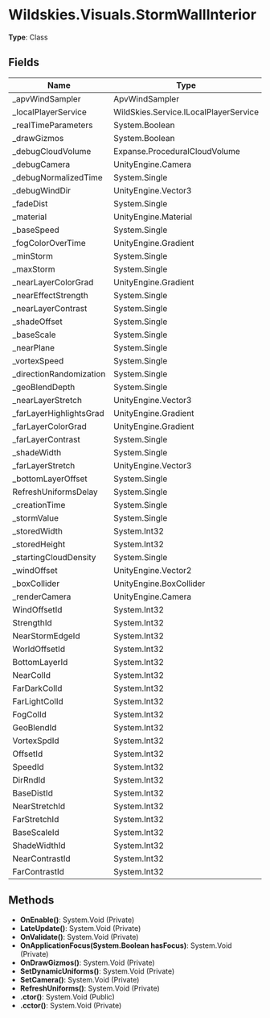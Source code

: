 ﻿# Wildskies.Visuals.StormWallInterior

**Type**: Class

## Fields

| Name | Type | Access |
|------|------|--------|
| _apvWindSampler | ApvWindSampler | Private |
| _localPlayerService | WildSkies.Service.ILocalPlayerService | Private |
| _realTimeParameters | System.Boolean | Private |
| _drawGizmos | System.Boolean | Private |
| _debugCloudVolume | Expanse.ProceduralCloudVolume | Private |
| _debugCamera | UnityEngine.Camera | Private |
| _debugNormalizedTime | System.Single | Private |
| _debugWindDir | UnityEngine.Vector3 | Private |
| _fadeDist | System.Single | Private |
| _material | UnityEngine.Material | Private |
| _baseSpeed | System.Single | Private |
| _fogColorOverTime | UnityEngine.Gradient | Private |
| _minStorm | System.Single | Private |
| _maxStorm | System.Single | Private |
| _nearLayerColorGrad | UnityEngine.Gradient | Private |
| _nearEffectStrength | System.Single | Private |
| _nearLayerContrast | System.Single | Private |
| _shadeOffset | System.Single | Private |
| _baseScale | System.Single | Private |
| _nearPlane | System.Single | Private |
| _vortexSpeed | System.Single | Private |
| _directionRandomization | System.Single | Private |
| _geoBlendDepth | System.Single | Private |
| _nearLayerStretch | UnityEngine.Vector3 | Private |
| _farLayerHighlightsGrad | UnityEngine.Gradient | Private |
| _farLayerColorGrad | UnityEngine.Gradient | Private |
| _farLayerContrast | System.Single | Private |
| _shadeWidth | System.Single | Private |
| _farLayerStretch | UnityEngine.Vector3 | Private |
| _bottomLayerOffset | System.Single | Private |
| RefreshUniformsDelay | System.Single | Private |
| _creationTime | System.Single | Private |
| _stormValue | System.Single | Private |
| _storedWidth | System.Int32 | Private |
| _storedHeight | System.Int32 | Private |
| _startingCloudDensity | System.Single | Private |
| _windOffset | UnityEngine.Vector2 | Private |
| _boxCollider | UnityEngine.BoxCollider | Private |
| _renderCamera | UnityEngine.Camera | Private |
| WindOffsetId | System.Int32 | Private |
| StrengthId | System.Int32 | Private |
| NearStormEdgeId | System.Int32 | Private |
| WorldOffsetId | System.Int32 | Private |
| BottomLayerId | System.Int32 | Private |
| NearColId | System.Int32 | Private |
| FarDarkColId | System.Int32 | Private |
| FarLightColId | System.Int32 | Private |
| FogColId | System.Int32 | Private |
| GeoBlendId | System.Int32 | Private |
| VortexSpdId | System.Int32 | Private |
| OffsetId | System.Int32 | Private |
| SpeedId | System.Int32 | Private |
| DirRndId | System.Int32 | Private |
| BaseDistId | System.Int32 | Private |
| NearStretchId | System.Int32 | Private |
| FarStretchId | System.Int32 | Private |
| BaseScaleId | System.Int32 | Private |
| ShadeWidthId | System.Int32 | Private |
| NearContrastId | System.Int32 | Private |
| FarContrastId | System.Int32 | Private |

## Methods

- **OnEnable()**: System.Void (Private)
- **LateUpdate()**: System.Void (Private)
- **OnValidate()**: System.Void (Private)
- **OnApplicationFocus(System.Boolean hasFocus)**: System.Void (Private)
- **OnDrawGizmos()**: System.Void (Private)
- **SetDynamicUniforms()**: System.Void (Private)
- **SetCamera()**: System.Void (Private)
- **RefreshUniforms()**: System.Void (Private)
- **.ctor()**: System.Void (Public)
- **.cctor()**: System.Void (Private)

